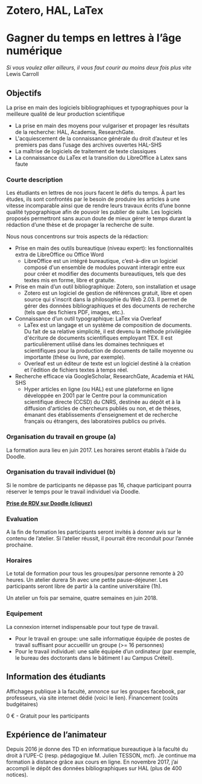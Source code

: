 # Zotero, HAL, LaTex
# Gagner du temps en lettres à l’âge numérique


_Si vous voulez aller ailleurs, il vous faut courir au moins deux fois plus vite_ 
Lewis Carroll

## Objectifs
La prise en main des logiciels bibliographiques et typographiques pour la meilleure qualité de leur production scientifique

+ La prise en main des moyens pour vulgariser et propager les résultats de la recherche: HAL, Academia, ResearchGate.
+ L'acquiescement de la connaissance générale du droit d’auteur et les premiers pas dans l’usage des archives ouvertes HAL-SHS
+ La maîtrise de logiciels de traitement de texte classiques
+ La connaissance du LaTex et la transition du LibreOffice à Latex sans faute

### Courte description
Les étudiants en lettres de nos jours facent le défis du temps. À part les études, ils sont confrontés par le besoin de produire les articles à une vitesse incomparable ainsi que de rendre leurs travaux écrits d’une bonne qualité typographique afin de pouvoir les publier de suite. Les logiciels proposés permettront sans aucun doute de mieux gérer le temps durant la rédaction d’une thèse et de propager la recherche de suite.

Nous nous concentrons sur trois aspects de la rédaction:
+ Prise en main des outils bureautique (niveau expert): les fonctionnalités extra de LibreOffice ou Office Word
  - LibreOffice est un intégré bureautique, c’est-à-dire un logiciel composé d'un ensemble de modules pouvant interagir entre eux pour créer et modifier des documents bureautiques, tels que des textes mis en forme, libre et gratuite.
+ Prise en main d’un outil bibliographique: Zotero, son installation et usage
  - Zotero est un logiciel de gestion de références gratuit, libre et open source qui s'inscrit dans la philosophie du Web 2.03. Il permet de gérer des données bibliographiques et des documents de recherche (tels que des fichiers PDF, images, etc.).
+ Connaissance d’un outil typographique: LaTex via Overleaf
  - LaTex est un langage et un système de composition de documents. Du fait de sa relative simplicité, il est devenu la méthode privilégiée d'écriture de documents scientifiques employant TEX. Il est particulièrement utilisé dans les domaines techniques et scientifiques pour la production de documents de taille moyenne ou importante (thèse ou livre, par exemple).
  - Overleaf est un éditeur de texte est un logiciel destiné à la création et l'édition de fichiers textes à temps réel.
+ Recherche efficace via GoogleScholar, ResearchGate, Academia et HAL SHS
  - Hyper articles en ligne (ou HAL) est une plateforme en ligne développée en 2001 par le Centre pour la communication scientifique directe (CCSD) du CNRS, destinée au dépôt et à la diffusion d'articles de chercheurs publiés ou non, et de thèses, émanant des établissements d'enseignement et de recherche français ou étrangers, des laboratoires publics ou privés.

### Organisation du travail en groupe (a)
La formation aura lieu en juin 2017. Les horaires seront établis à l’aide du Doodle.

### Organisation du travail individuel (b)
Si le nombre de participants ne dépasse pas 16, chaque participant pourra réserver le temps pour le travail individuel via Doodle.

**[Prise de RDV sur Doodle (cliquez)](https://doodle.com/poll/9e6v75r8fez2erd7)**

### Evaluation
A la fin de formation les participants seront invités à donner avis sur le contenu de l’atelier. Si l’atelier réussit, il pourrait être reconduit pour l’année prochaine.

### Horaires
Le total de formation pour tous les groupes/par personne remonte à 20 heures. Un atelier durera 5h avec une petite pause-déjeuner. Les participants seront libre de partir à la cantine universitaire (1h).

Un atelier un fois par semaine, quatre semaines en juin 2018.

### Equipement
La connexion internet indispensable pour tout type de travail.
+ Pour le travail en groupe: une salle informatique équipée de postes de travail suffisant pour accueillir un groupe (>= 16 personnes)
+ Pour le travail individuel: une salle équipée d’un ordinateur (par exemple, le bureau des doctorants dans le bâtiment I au Campus Créteil).

## Information des étudiants
Affichages publique à la faculté, annonce sur les groupes facebook, par professeurs, via site internet dédié (voici le lien).
Financement (coûts budgétaires)

0 € - Gratuit pour les participants

## Expérience de l’animateur
Depuis 2016 je donne des TD en informatique bureautique à la faculté du droit à l’UPE-C (resp. pédagogique M. Julien TESSON, mcf). Je continue ma formation à distance grâce aux cours en ligne. En novembre 2017, j’ai accompli le dépôt des données bibliographiques sur HAL (plus de 400 notices).
